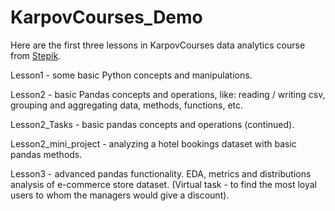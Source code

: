 # KarpovCourses_Demo
Here are the first three lessons in KarpovCourses data analytics course from [Stepik](https://stepik.org/course/74457/syllabus).

Lesson1 - some basic Python concepts and manipulations.

Lesson2 - basic Pandas concepts and operations, like: reading / writing csv, grouping and aggregating data, methods, functions, etc.

Lesson2_Tasks - basic pandas concepts and operations (continued).

Lesson2_mini_project - analyzing a hotel bookings dataset with basic pandas methods.

Lesson3 - advanced pandas functionality. EDA, metrics and distributions analysis of e-commerce store dataset. (Virtual task - to find the most loyal users to whom the managers would give a discount).
